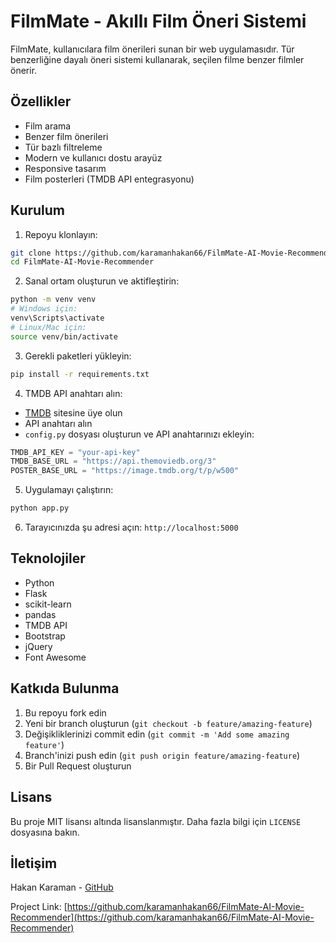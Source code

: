 # FilmMate - Akıllı Film Öneri Sistemi

FilmMate, kullanıcılara film önerileri sunan bir web uygulamasıdır. Tür benzerliğine dayalı öneri sistemi kullanarak, seçilen filme benzer filmler önerir.

## Özellikler

- Film arama
- Benzer film önerileri
- Tür bazlı filtreleme
- Modern ve kullanıcı dostu arayüz
- Responsive tasarım
- Film posterleri (TMDB API entegrasyonu)

## Kurulum

1. Repoyu klonlayın:

```bash
git clone https://github.com/karamanhakan66/FilmMate-AI-Movie-Recommender.git
cd FilmMate-AI-Movie-Recommender
```

2. Sanal ortam oluşturun ve aktifleştirin:

```bash
python -m venv venv
# Windows için:
venv\Scripts\activate
# Linux/Mac için:
source venv/bin/activate
```

3. Gerekli paketleri yükleyin:

```bash
pip install -r requirements.txt
```

4. TMDB API anahtarı alın:

- [TMDB](https://www.themoviedb.org/) sitesine üye olun
- API anahtarı alın
- `config.py` dosyası oluşturun ve API anahtarınızı ekleyin:

```python
TMDB_API_KEY = "your-api-key"
TMDB_BASE_URL = "https://api.themoviedb.org/3"
POSTER_BASE_URL = "https://image.tmdb.org/t/p/w500"
```

5. Uygulamayı çalıştırın:

```bash
python app.py
```

6. Tarayıcınızda şu adresi açın: `http://localhost:5000`

## Teknolojiler

- Python
- Flask
- scikit-learn
- pandas
- TMDB API
- Bootstrap
- jQuery
- Font Awesome

## Katkıda Bulunma

1. Bu repoyu fork edin
2. Yeni bir branch oluşturun (`git checkout -b feature/amazing-feature`)
3. Değişikliklerinizi commit edin (`git commit -m 'Add some amazing feature'`)
4. Branch'inizi push edin (`git push origin feature/amazing-feature`)
5. Bir Pull Request oluşturun

## Lisans

Bu proje MIT lisansı altında lisanslanmıştır. Daha fazla bilgi için `LICENSE` dosyasına bakın.

## İletişim

Hakan Karaman - [GitHub](https://github.com/karamanhakan66)

Project Link: [https://github.com/karamanhakan66/FilmMate-AI-Movie-Recommender](https://github.com/karamanhakan66/FilmMate-AI-Movie-Recommender)
